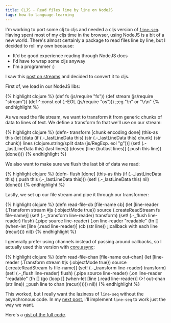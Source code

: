 ```yaml
---
title: CLJS - Read files line by line on NodeJS
tags: how-to language-learning
---
```

I'm working to port some clj to cljs and needed a cljs version of [`line-seq`][line-seq]. Having spent most of my cljs time in the browser, using NodeJS is a bit of a new world. There's almost certainly a package to read files line by line, but I decided to roll my own because:

* It'd be good experience reading through NodeJS docs
* I'd have to wrap some cljs anyway
* I'm a programmer :)

I saw this [post on streams][post-on-streams] and decided to convert it to cljs.

First of, we load in our NodeJS libs:

{% highlight clojure %}
(def fs (js/require "fs"))
(def stream (js/require "stream"))
(def ^:const eol (.-EOL (js/require "os"))) ;;eg "\n" or "\r\n"
{% endhighlight %}

As we read the file stream, we want to transform it from generic chunks of data to lines of text. We define a transform fn that we'll use on our stream:

{% highlight clojure %}
(defn- transform [chunk encoding done]
  (this-as this
    (let [data (if (.-_lastLineData this)
                 (str (.-_lastLineData this) chunk)
                 (str chunk))
          lines (clojure.string/split data (js/RegExp. eol "g"))]
      (set! (.-_lastLineData this) (last lines))
      (doseq [line (butlast lines)]
        (.push this line))
      (done))))
{% endhighlight %}

We also want to make sure we flush the last bit of data we read:

{% highlight clojure %}
(defn- flush [done]
  (this-as this
    (if (.-_lastLineData this)
      (.push this (.-_lastLineData this)))
    (set! (.-_lastLineData this) nil)
    (done)))
{% endhighlight %}

Lastly, we set up our file stream and pipe it through our transformer:

{% highlight clojure %}
(defn read-file-cb [file-name cb]
  (let [line-reader (.Transform stream #js {:objectMode true})
        source (.createReadStream fs file-name)]
    (set! (.-_transform line-reader) transform)
    (set! (.-_flush line-reader) flush)
    (.pipe source line-reader)
    (.on line-reader "readable"
         (fn []
           (when-let [line (.read line-reader)]
             (cb (str line)) ;;callback with each line
             (recur))))
    nil))
{% endhighlight %}

I generally prefer using channels instead of passing around callbacks, so I actually used this version with [core.async][core.async]:

{% highlight clojure %}
(defn read-file-chan [file-name out-chan]
  (let [line-reader (.Transform stream #js {:objectMode true})
        source (.createReadStream fs file-name)]
    (set! (.-_transform line-reader) transform)
    (set! (.-_flush line-reader) flush)
    (.pipe source line-reader)
    (.on line-reader "readable"
         (fn []
           (go
             (loop []
               (when-let [line (.read line-reader)]
                 (>! out-chan (str line)) ;;push line to chan
                 (recur))))))
    nil))
{% endhighlight %}

This worked, but I really want the laziness of `line-seq` without the asynchronous code. In my [next post][next-post], I'll implement `line-seq` to work just the way we want.

Here's a [gist of the full code][code].

[line-seq]: http://clojure.github.io/clojure/clojure.core-api.html#clojure.core/line-seq
[post-on-streams]: https://strongloop.com/strongblog/practical-examples-of-the-new-node-js-streams-api/
[core.async]: http://clojure.github.io/core.async/
[next-post]: http://clojurescriptmadeeasy.com/blog/cljs-read-files-line-by-line-on-nodejs-part-2.html
[code]: https://gist.github.com/bostonou/77ec1bfe8e4dbdd34fa3
